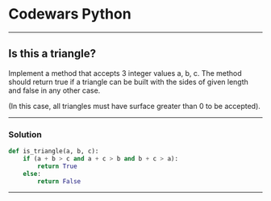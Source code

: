 # Codewars Python


---
## Is this a triangle?

Implement a method that accepts 3 integer values a, b, c. The method should return true if a triangle can be built with the sides of given length and false in any other case.

(In this case, all triangles must have surface greater than 0 to be accepted).


---

### Solution

```python
def is_triangle(a, b, c):
    if (a + b > c and a + c > b and b + c > a):
        return True
    else:
        return False
```
---

